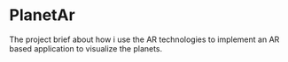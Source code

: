 # PlanetAr
The project brief about how i use the AR technologies to implement an AR based application to visualize the planets.
